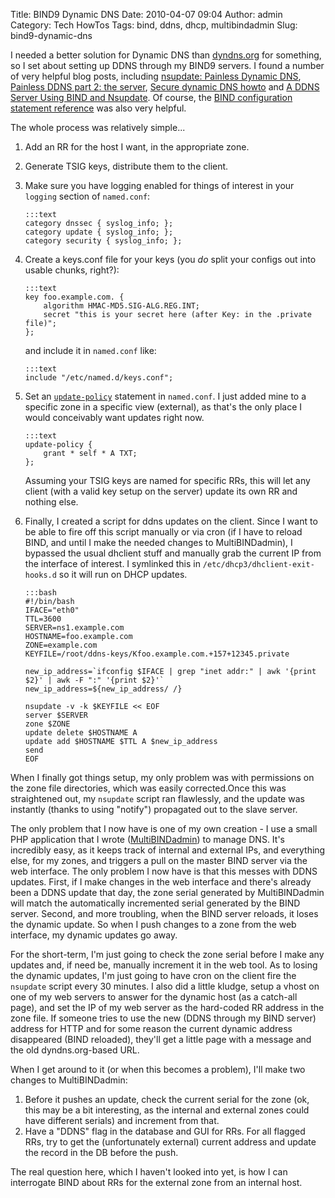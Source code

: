 Title: BIND9 Dynamic DNS
Date: 2010-04-07 09:04
Author: admin
Category: Tech HowTos
Tags: bind, ddns, dhcp, multibindadmin
Slug: bind9-dynamic-dns

I needed a better solution for Dynamic DNS than
[dyndns.org](http://www.dyndns.org) for something, so I set about
setting up DDNS through my BIND9 servers. I found a number of very
helpful blog posts, including [nsupdate: Painless Dynamic
DNS](http://linux.yyz.us/nsupdate/), [Painless DDNS part 2: the
server](http://linux.yyz.us/dns/ddns-server.html), [Secure dynamic DNS
howto](http://ops.ietf.org/dns/dynupd/secure-ddns-howto.html) and [A
DDNS Server Using BIND and
Nsupdate](http://www.oceanwave.com/technical-resources/unix-admin/nsupdate.html).
Of course, the [BIND configuration statement
reference](http://www.zytrax.com/books/dns/ch7/statements.html) was also
very helpful.

The whole process was relatively simple...

1.  Add an RR for the host I want, in the appropriate zone.
2.  Generate TSIG keys, distribute them to the client.
3.  Make sure you have logging enabled for things of interest in your
    `logging` section of `named.conf`:

        :::text
        category dnssec { syslog_info; };
        category update { syslog_info; };
        category security { syslog_info; };

4.  Create a keys.conf file for your keys (you *do* split your configs
    out into usable chunks, right?):

        :::text
        key foo.example.com. {
            algorithm HMAC-MD5.SIG-ALG.REG.INT;
            secret "this is your secret here (after Key: in the .private file)";
        };

    and include it in `named.conf` like:

        :::text
        include "/etc/named.d/keys.conf";

5.  Set an
    [`update-policy`](http://www.zytrax.com/books/dns/ch7/xfer.html#update-policy)
    statement in `named.conf`. I just added mine to a specific zone in a
    specific view (external), as that's the only place I would
    conceivably want updates right now.

        :::text
        update-policy {
            grant * self * A TXT;
        };

    Assuming your TSIG keys are named for specific RRs, this will let
    any client (with a valid key setup on the server) update its own RR
    and nothing else.

6.  Finally, I created a script for ddns updates on the client. Since I
    want to be able to fire off this script manually or via cron (if I
    have to reload BIND, and until I make the needed changes to
    MultiBINDadmin), I bypassed the usual dhclient stuff and manually
    grab the current IP from the interface of interest. I symlinked this
    in `/etc/dhcp3/dhclient-exit-hooks.d` so it will run on DHCP
    updates.

        :::bash
        #!/bin/bash
        IFACE="eth0"
        TTL=3600
        SERVER=ns1.example.com
        HOSTNAME=foo.example.com
        ZONE=example.com
        KEYFILE=/root/ddns-keys/Kfoo.example.com.+157+12345.private

        new_ip_address=`ifconfig $IFACE | grep "inet addr:" | awk '{print $2}' | awk -F ":" '{print $2}'`
        new_ip_address=${new_ip_address/ /}

        nsupdate -v -k $KEYFILE << EOF
        server $SERVER
        zone $ZONE
        update delete $HOSTNAME A
        update add $HOSTNAME $TTL A $new_ip_address
        send
        EOF

When I finally got things setup, my only problem was with permissions on
the zone file directories, which was easily corrected.Once this was
straightened out, my `nsupdate` script ran flawlessly, and the update
was instantly (thanks to using "notify") propagated out to the slave
server.

The only problem that I now have is one of my own creation - I use a
small PHP application that I wrote
([MultiBINDadmin](http://multibindadmin.jasonantman.com/)) to manage
DNS. It's incredibly easy, as it keeps track of internal and external
IPs, and everything else, for my zones, and triggers a pull on the
master BIND server via the web interface. The only problem I now have is
that this messes with DDNS updates. First, if I make changes in the web
interface and there's already been a DDNS update that day, the zone
serial generated by MultiBINDadmin will match the automatically
incremented serial generated by the BIND server. Second, and more
troubling, when the BIND server reloads, it loses the dynamic update. So
when I push changes to a zone from the web interface, my dynamic updates
go away.

For the short-term, I'm just going to check the zone serial before I
make any updates and, if need be, manually increment it in the web tool.
As to losing the dynamic updates, I'm just going to have cron on the
client fire the `nsupdate` script every 30 minutes. I also did a little
kludge, setup a vhost on one of my web servers to answer for the dynamic
host (as a catch-all page), and set the IP of my web server as the
hard-coded RR address in the zone file. If someone tries to use the new
(DDNS through my BIND server) address for HTTP and for some reason the
current dynamic address disappeared (BIND reloaded), they'll get a
little page with a message and the old dyndns.org-based URL.

When I get around to it (or when this becomes a problem), I'll make two
changes to MultiBINDadmin:

1.  Before it pushes an update, check the current serial for the zone
    (ok, this may be a bit interesting, as the internal and external
    zones could have different serials) and increment from that.
2.  Have a "DDNS" flag in the database and GUI for RRs. For all flagged
    RRs, try to get the (unfortunately external) current address and
    update the record in the DB before the push.

The real question here, which I haven't looked into yet, is how I can
interrogate BIND about RRs for the external zone from an internal host.
